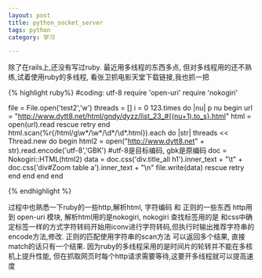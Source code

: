 ```yaml
---
layout: post
title: python_socket_server
tags: python
category: 学习

---
```

除了在rails上,还没有写过ruby. 最近用多线程的东西多点, 但对多线程用的还不熟练,试着使用ruby的多线程, 看张卫抓电影天堂下载链接,我也抓一把

{% highlight ruby%}
#coding: utf-8
require 'open-uri'
require 'nokogiri'

file = File.open('test2','w')
threads = []
i = 0
123.times do |nu|
	p nu
	begin
		url = "http://www.dytt8.net/html/gndy/dyzz/list_23_#{(nu+1).to_s}.html"
		html = open(url).read
	rescue
		retry
	end
	html.scan(%r{/html/g\w*/\w*/\d*/\d*.html}).each do |str|
		threads << Thread.new do
			begin
				html2 = open("http://www.dytt8.net" + str).read.encode('utf-8','GBK')   #utf-8是目标编码, gbk是原编码
				doc = Nokogiri::HTML(html2)
				data = doc.css('div.title_all h1').inner_text + "\t" + doc.css('div#Zoom table a').inner_text + "\n"
				file.write(data)
			rescue
				retry
			end
		end
	end
end

{% endhighlight %}

过程中也熟悉一下ruby的一些http,解析html, 字符编码 和 正则的一些东西
http用到 open-uri 模块, 解析html用的是nokogiri, nokogiri 查找标签用的是 和css中确定标签一样的方式字符转码开始用iconv进行字符转码,但执行时输出推荐字符串的encode方法,修改. 正则的匹配使用字符串的scan方法 可以返回多个结果, 直接match的话只有一个结果.
因为ruby的多线程采用的是时间片的轮转并不能在多核机上提升性能, 但在抓取网页时每个http请求需要等待,这要开多线程就可以提高速度
